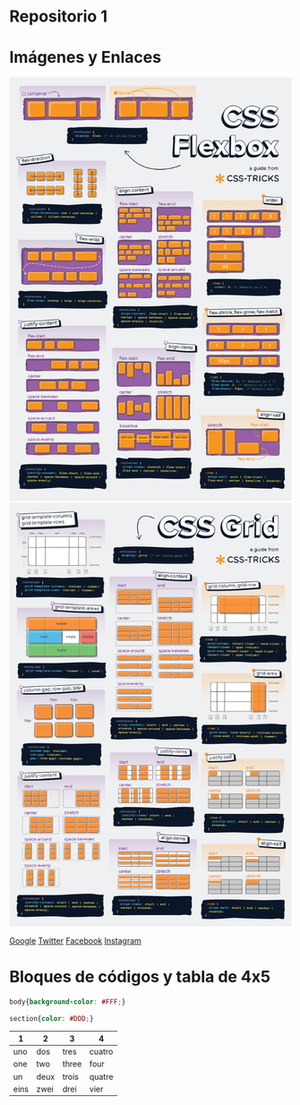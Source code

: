 # Repositorio 1

# Imágenes y Enlaces
![](/img/css-flexbox-poster.png)
![](/img/css-grid-poster.png)

[Google](https://google.es)
[Twitter](https://twitter.com/?lang=es)
[Facebook](https://es-es.facebook.com/)
[Instagram](https://www.instagram.com/accounts/emailsignup/)


# Bloques de códigos y tabla de 4x5
```css
body{background-color: #FFF;}
```

```css
section{color: #DDD;}
```

|1|2|3|4|
|- |-  |-  |- |
|uno|dos|tres|cuatro|
|one|two|three|four|
|un|deux|trois|quatre|
|eins|zwei|drei|vier|

